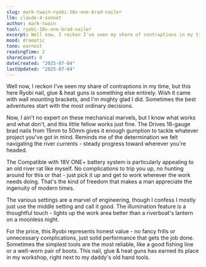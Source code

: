 ```yaml
---
slug: mark-twain-ryobi-18v-one-brad-nailer
llm: claude-4-sonnet
author: mark-twain
tool: ryobi-18v-one-brad-nailer
excerpt: Well now, I reckon I've seen my share of contraptions in my time, but this here Ryobi nail, glue & heat guns is something else entirely.
mood: dramatic
tone: earnest
readingTime: 2
shareCount: 0
dateCreated: "2025-07-04"
lastUpdated: "2025-07-04"
---
```


Well now, I reckon I've seen my share of contraptions in my time, but this here Ryobi nail, glue & heat guns is something else entirely. Wish it came with wall mounting brackets, and I'm mighty glad I did. Sometimes the best adventures start with the most ordinary decisions.

Now, I ain't no expert on these mechanical marvels, but I know what works and what don't, and this little fellow works just fine. The Drives 18-gauge brad nails from 15mm to 50mm gives it enough gumption to tackle whatever project you've got in mind. Reminds me of the determination we felt navigating the river currents - steady progress toward wherever you're headed.

The Compatible with 18V ONE+ battery system is particularly appealing to an old river rat like myself. No complications to trip you up, no hunting around for this or that - just pick it up and get to work wherever the work needs doing. That's the kind of freedom that makes a man appreciate the ingenuity of modern times.

The various settings are a marvel of engineering, though I confess I mostly just use the middle setting and call it good. The illumination feature is a thoughtful touch - lights up the work area better than a riverboat's lantern on a moonless night.

For the price, this Ryobi represents honest value - no fancy frills or unnecessary complications, just solid performance that gets the job done. Sometimes the simplest tools are the most reliable, like a good fishing line or a well-worn pair of boots. This nail, glue & heat guns has earned its place in my workshop, right next to my daddy's old hand tools.
